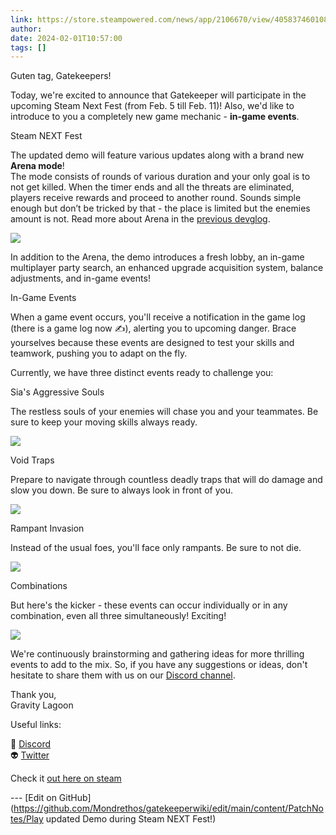 ```yaml
---
link: https://store.steampowered.com/news/app/2106670/view/4058374601080348605
author: 
date: 2024-02-01T10:57:00
tags: []
---
```

Guten tag, Gatekeepers!  
  
Today, we're excited to announce that Gatekeeper will participate in the upcoming Steam Next Fest (from Feb. 5 till Feb. 11)! Also, we'd like to introduce to you a completely new game mechanic - **in-game events**.

  

Steam NEXT Fest

  
The updated demo will feature various updates along with a brand new **Arena mode**!  
The mode consists of rounds of various duration and your only goal is to not get killed. When the timer ends and all the threats are eliminated, players receive rewards and proceed to another round. Sounds simple enough but don’t be tricked by that - the place is limited but the enemies amount is not. Read more about Arena in the [previous devglog](https://store.steampowered.com/news/app/2106670/view/3882730411608555780?l=english).  
  
![](https://clan.akamai.steamstatic.com/images/42755050/246d337452bfefed69a8bb3304ccacdebcff1c7f.gif)  
  
In addition to the Arena, the demo introduces a fresh lobby, an in-game multiplayer party search, an enhanced upgrade acquisition system, balance adjustments, and in-game events!  
  

In-Game Events

  
When a game event occurs, you'll receive a notification in the game log (there is a game log now ✍️), alerting you to upcoming danger. Brace yourselves because these events are designed to test your skills and teamwork, pushing you to adapt on the fly.  
  
Currently, we have three distinct events ready to challenge you:  
  

Sia's Aggressive Souls

  
The restless souls of your enemies will chase you and your teammates. Be sure to keep your moving skills always ready.  
  
![](https://clan.akamai.steamstatic.com/images/42755050/6b40efc3c09a3dcc5f37612a973e8c167eee5c7d.gif)  
  

Void Traps

  
Prepare to navigate through countless deadly traps that will do damage and slow you down. Be sure to always look in front of you.  
  
![](https://clan.akamai.steamstatic.com/images/42755050/0e9ff3f5e64cff2a6ebb6ae9cf9f81cc4202ce5b.gif)  
  

Rampant Invasion

  
Instead of the usual foes, you'll face only rampants. Be sure to not die.  
  
![](https://clan.akamai.steamstatic.com/images/42755050/3b779a3ae46aa631b15e33e8980eb4c651cd13ea.gif)  
  

Combinations

  
But here's the kicker - these events can occur individually or in any combination, even all three simultaneously! Exciting!  
  
![](https://clan.akamai.steamstatic.com/images/42755050/8cccd67069fd6aa2404d941ffca2112a35179fc8.gif)  
  
We're continuously brainstorming and gathering ideas for more thrilling events to add to the mix. So, if you have any suggestions or ideas, don't hesitate to share them with us on our [Discord channel](https://steamcommunity.com/linkfilter/?u=https%3A%2F%2Fdiscord.gg%2FHkrp6AUa5S).  
  
Thank you,  
Gravity Lagoon  
  

Useful links:  
  
👾 [Discord](https://steamcommunity.com/linkfilter/?u=https%3A%2F%2Fdiscord.gg%2FHkrp6AUa5S)  
👽 [Twitter](https://twitter.com/gatekeeper_game)

Check it [out here on steam](https://store.steampowered.com/news/app/2106670/view/4058374601080348605)

<!-- Make sure that the github edit button link is correct. This just means adding the parent and filename after the content folder in the URL -->

--- [Edit on GitHub](https://github.com/Mondrethos/gatekeeperwiki/edit/main/content/PatchNotes/Play updated Demo during Steam NEXT Fest!)